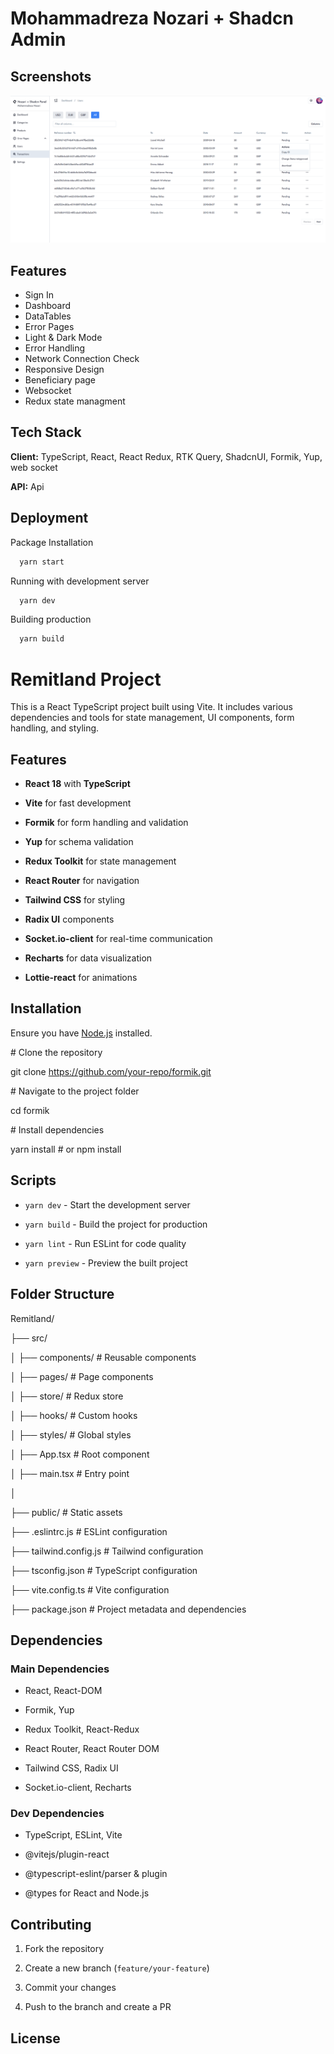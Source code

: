 # Mohammadreza Nozari + Shadcn Admin

## Screenshots

![App Screenshot](https://raw.githubusercontent.com/Mohammadreza-Nozari/transactions/refs/heads/main/images/Capture.PNG)

## Features

- Sign In
- Dashboard
- DataTables
- Error Pages
- Light & Dark Mode
- Error Handling
- Network Connection Check
- Responsive Design
- Beneficiary page
- Websocket
- Redux state managment

## Tech Stack

**Client:** TypeScript, React, React Redux, RTK Query, ShadcnUI, Formik, Yup, web socket

**API:** Api

## Deployment

Package Installation

```bash
  yarn start
```

Running with development server

```bash
  yarn dev
```

Building production

```bash
  yarn build
```

# Remitland Project

This is a React TypeScript project built using Vite. It includes various dependencies and tools for state management, UI components, form handling, and styling.

## Features

- **React 18** with **TypeScript**

- **Vite** for fast development

- **Formik** for form handling and validation

- **Yup** for schema validation

- **Redux Toolkit** for state management

- **React Router** for navigation

- **Tailwind CSS** for styling

- **Radix UI** components

- **Socket.io-client** for real-time communication

- **Recharts** for data visualization

- **Lottie-react** for animations

## Installation

Ensure you have [Node.js](https://nodejs.org/) installed.

\# Clone the repository

git clone https://github.com/your-repo/formik.git

\# Navigate to the project folder

cd formik

\# Install dependencies

yarn install # or npm install

## Scripts

- `yarn dev` - Start the development server

- `yarn build` - Build the project for production

- `yarn lint` - Run ESLint for code quality

- `yarn preview` - Preview the built project

## Folder Structure

Remitland/

├── src/

│ ├── components/ # Reusable components

│ ├── pages/ # Page components

│ ├── store/ # Redux store

│ ├── hooks/ # Custom hooks

│ ├── styles/ # Global styles

│ ├── App.tsx # Root component

│ ├── main.tsx # Entry point

│

├── public/ # Static assets

├── .eslintrc.js # ESLint configuration

├── tailwind.config.js # Tailwind configuration

├── tsconfig.json # TypeScript configuration

├── vite.config.ts # Vite configuration

├── package.json # Project metadata and dependencies

## Dependencies

### Main Dependencies

- React, React-DOM

- Formik, Yup

- Redux Toolkit, React-Redux

- React Router, React Router DOM

- Tailwind CSS, Radix UI

- Socket.io-client, Recharts

### Dev Dependencies

- TypeScript, ESLint, Vite

- @vitejs/plugin-react

- @typescript-eslint/parser & plugin

- @types for React and Node.js

## Contributing

1.  Fork the repository

2.  Create a new branch (`feature/your-feature`)

3.  Commit your changes

4.  Push to the branch and create a PR

## License
